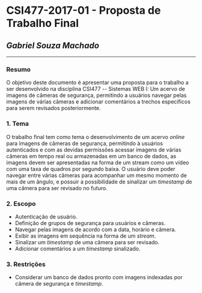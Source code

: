 # **CSI477-2017-01 - Proposta de Trabalho Final**
## *Gabriel Souza Machado*

--------------

<!-- Descrever um resumo sobre o trabalho. -->

### Resumo
O objetivo deste documento é apresentar uma proposta para o trabalho a ser desenvolvido na disciplina CSI477 -- Sistemas WEB I: Um acervo de imagens de câmeras de segurança, permitindo a usuários navegar pelas imagens de várias câmeras e adicionar comentários a trechos específicos para serem revisados posteriormente.

<!-- Apresentar o tema. -->
### 1. Tema

  O trabalho final tem como tema o desenvolvimento de um acervo *online* para imagens de câmeras de segurança, permitindo à usuários autenticados e com as devidas permissões acessar imagens de várias câmeras em tempo real ou armazenadas em um banco de dados, as imagens devem ser apresentadas na forma de um stream como um vídeo com uma taxa de quadros por segundo baixa. O usuário deve poder navegar entre várias câmeras para acompanhar um mesmo momento de mais de um ângulo, e possuir a possibilidade de sinalizar um *timestamp* de uma câmera para ser revisado no futuro.

<!-- Descrever e limitar o escopo da aplicação. -->
### 2. Escopo
  - Autenticação de usuário.
  - Definição de grupos de segurança para usuários e câmeras.
  - Navegar pelas imagens de acordo com a data, horário e câmera.
  - Exibir as imagens em sequência na forma de um *stream*.
  - Sinalizar um *timestamp* de uma câmera para ser revisado.
  - Adicionar comentários a um *timestamp* sinalizado.

<!-- Apresentar restrições de funcionalidades e de escopo. -->
### 3. Restrições
  - Considerar um banco de dados pronto com imagens indexadas por câmera de segurança e *timestamp*.

<!-- Construir alguns protótipos para a aplicação, disponibilizá-los no Github e descrever o que foi considerado. 
### 4. Protótipo
  Protótipos para as páginas (descrever quais páginas) foram elaborados, e podem ser encontrados em...


### 5. Referências
Referências podem ser incluídas, caso necessário. Utilizar o padrão ABNT.
-->
